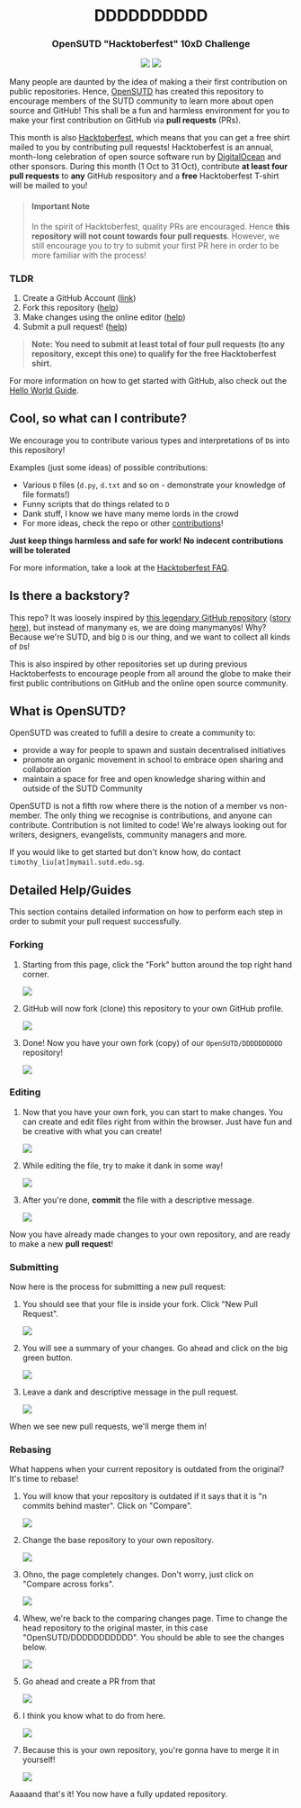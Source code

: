 <h1 align="center">DDDDDDDDDD</h1>
<h3 align="center">OpenSUTD "Hacktoberfest" 10xD Challenge</h3>
<p align="center"><img src="https://img.shields.io/github/contributors/OpenSUTD/DDDDDDDDDD"> <img src="https://img.shields.io/github/last-commit/OpenSUTD/DDDDDDDDDD"></p>

Many people are daunted by the idea of making a their first contribution on public repositories. Hence, [OpenSUTD](https://opensutd.org/) has created this repository to encourage members of the SUTD community to learn more about open source and GitHub! This shall be a fun and harmless environment for you to make your first contribution on GitHub via **pull requests** (PRs).

This month is also [Hacktoberfest](https://hacktoberfest.digitalocean.com/), which means that you can get a free shirt mailed to you by contributing pull requests! Hacktoberfest is an annual, month-long celebration of open source software run by [DigitalOcean](https://www.digitalocean.com/) and other sponsors. During this month (1 Oct to 31 Oct), contribute **at least four pull requests** to **any** GitHub respository and a **free** Hacktoberfest T-shirt will be mailed to you!

>#### Important Note
>
>In the spirit of Hacktoberfest, quality PRs are encouraged. Hence **this repository will not count towards four pull requests**. However, we still encourage you to try to submit your first PR here in order to be more familiar with the process!

### TLDR

1. Create a GitHub Account ([link](https://github.com/))
2. Fork this repository ([help](#forking))
3. Make changes using the online editor ([help](#editing))
4. Submit a pull request! ([help](#submitting))

> **Note: You need to submit at least total of four pull requests (to any repository, except this one) to qualify for the free Hacktoberfest shirt.**

For more information on how to get started with GitHub, also check out the [Hello World Guide](https://guides.github.com/activities/hello-world/).

## Cool, so what can I contribute?

We encourage you to contribute various types and interpretations of `D`s into this repository! 

Examples (just some ideas) of possible contributions:

* Various `D` files (`d.py`, `d.txt` and so on - demonstrate your knowledge of file formats!)
* Funny scripts that do things related to `D`
* Dank stuff, I know we have many meme lords in the crowd
* For more ideas, check the repo or other [contributions](https://github.com/OpenSUTD/DDDDDDDDDD/pulls?utf8=%E2%9C%93&q=is%3Apr+is%3Aclosed+D)!

**Just keep things harmless and safe for work! No indecent contributions will be tolerated**

For more information, take a look at the [Hacktoberfest FAQ](https://hacktoberfest.digitalocean.com/faq).

## Is there a backstory?

This repo? It was loosely inspired by [this legendary GitHub repository](https://github.com/eeeeeeeeeeeeeeeeeeeeeeeeeeeeeeee/eeeeeeeeeeeeeeeeeeeeeeeeeeeeeeeeeeeeeeeeeeeeeeeeeeeeeeeeeeeeeeeeeeeeeeeeeeeeeeeeeeeeeeeeeeeeeeeeeeee) ([story here](https://linuxwit.ch/blog/2018/12/e98e/)), but instead of manymany `e`s, we are doing manymany`D`s! Why? Because we're SUTD, and big `D` is our thing, and we want to collect all kinds of `D`s!

This is also inspired by other repositories set up during previous Hacktoberfests to encourage people from all around the globe to make their first public contributions on GitHub and the online open source community. 

## What is OpenSUTD?

OpenSUTD was created to fufill a desire to create a community to:

* provide a way for people to spawn and sustain decentralised initiatives
* promote an organic movement in school to embrace open sharing and collaboration
* maintain a space for free and open knowledge sharing within and outside of the SUTD Community

OpenSUTD is not a fifth row where there is the notion of a member vs non-member. The only thing we recognise is contributions, and anyone can contribute. Contribution is not limited to code! We're always looking out for writers, designers, evangelists, community managers and more.

If you would like to get started but don't know how, do contact `timothy_liu[at]mymail.sutd.edu.sg`.

## Detailed Help/Guides

This section contains detailed information on how to perform each step in order to submit your pull request successfully.

### Forking

1. Starting from this page, click the "Fork" button around the top right hand corner.

   ![](images/fork_1.png)

2. GitHub will now fork (clone) this repository to your own GitHub profile.
   
   ![](images/fork_2.png)

3. Done! Now you have your own fork (copy) of our `OpenSUTD/DDDDDDDDDD` repository!
   
   ![](images/fork_3.png)

### Editing

1. Now that you have your own fork, you can start to make changes. You can create and edit files right from within the browser. Just have fun and be creative with what you can create!
   
   ![](images/edit_1.png)
   
2. While editing the file, try to make it dank in some way!
   
   ![](images/edit_2.png)
   
3. After you're done, **commit** the file with a descriptive message.
   
   ![](images/edit_3.png)

Now you have already made changes to your own repository, and are ready to make a new **pull request**!

### Submitting

Now here is the process for submitting a new pull request:

1. You should see that your file is inside your fork. Click "New Pull Request".
   
   ![](images/submit_1.png)
   
2. You will see a summary of your changes. Go ahead and click on the big green button.
   
   ![](images/submit_2.png)

3. Leave a dank and descriptive message in the pull request.
   
   ![](images/submit_3.png)

When we see new pull requests, we'll merge them in!

### Rebasing

What happens when your current repository is outdated from the original?
It's time to rebase!

1. You will know that your repository is outdated if it says that it is "n commits behind master". Click on "Compare".
   
   ![](images/compare_branch.png)
   
2. Change the base repository to your own repository.
   
   ![](images/before_swap_red.png)

3. Ohno, the page completely changes. Don't worry, just click on "Compare across forks".
   
   ![](images/across_forks_red.png)

4. Whew, we're back to the comparing changes page. Time to change the head repository to the original master, in this case "OpenSUTD/DDDDDDDDDDD". You should be able to see the changes below.

   ![](images/after_swap_red.png)
   
5. Go ahead and create a PR from that

   ![](images/create_pr.png)
   
6. I think you know what to do from here.

   ![](images/make_pr.png)
   
7. Because this is your own repository, you're gonna have to merge it in yourself!

   ![](images/merge_in_red.png)

Aaaaand that's it! You now have a fully updated repository.
